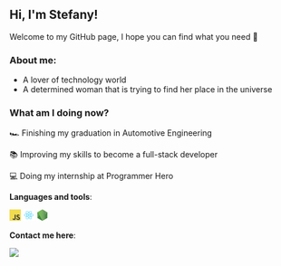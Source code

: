 ## Hi, I'm Stefany! 

Welcome to my GitHub page, I hope you can find what you need 💭

### About me:
- A lover of technology world
- A determined woman that is trying to find her place in the universe

### What am I doing now?
🏎️ Finishing my graduation in Automotive Engineering

📚 Improving my skills to become a full-stack developer

💻 Doing my internship at Programmer Hero

**Languages and tools**:

<code><img height="20" src="https://raw.githubusercontent.com/github/explore/80688e429a7d4ef2fca1e82350fe8e3517d3494d/topics/javascript/javascript.png"></code>
<code><img height="20" src="https://raw.githubusercontent.com/github/explore/80688e429a7d4ef2fca1e82350fe8e3517d3494d/topics/react/react.png"></code>
<code><img height="20" src="https://raw.githubusercontent.com/github/explore/80688e429a7d4ef2fca1e82350fe8e3517d3494d/topics/nodejs/nodejs.png"></code>

**Contact me here**:

[<code><img height="20" src="https://img.shields.io/badge/Gmail-D14836?style=for-the-badge&logo=gmail&logoColor=white"></code>](mailto:ste.stefany22@gmail.com)
